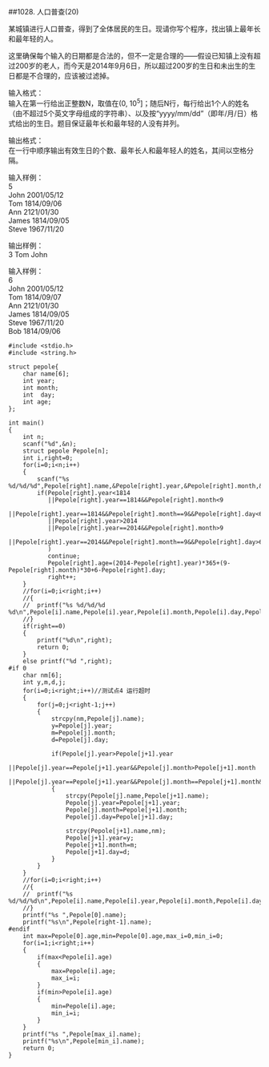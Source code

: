 ##1028. 人口普查(20)  

某城镇进行人口普查，得到了全体居民的生日。现请你写个程序，找出镇上最年长和最年轻的人。   

这里确保每个输入的日期都是合法的，但不一定是合理的——假设已知镇上没有超过200岁的老人，而今天是2014年9月6日，所以超过200岁的生日和未出生的生日都是不合理的，应该被过滤掉。   

输入格式：   
输入在第一行给出正整数N，取值在(0, 10<sup>5</sup>]；随后N行，每行给出1个人的姓名（由不超过5个英文字母组成的字符串）、以及按“yyyy/mm/dd”（即年/月/日）格式给出的生日。题目保证最年长和最年轻的人没有并列。  
 
输出格式：   
在一行中顺序输出有效生日的个数、最年长人和最年轻人的姓名，其间以空格分隔。   

输入样例：  
5  
John 2001/05/12  
Tom 1814/09/06  
Ann 2121/01/30  
James 1814/09/05  
Steve 1967/11/20  

输出样例：  
3 Tom John  

输入样例：  
6  
John 2001/05/12  
Tom 1814/09/07  
Ann 2121/01/30  
James 1814/09/05  
Steve 1967/11/20  
Bob 1814/09/06  

	#include <stdio.h>
	#include <string.h>
	
	struct pepole{
		char name[6];
		int year;
		int month;
		int  day;
		int age;
	};
	
	int main()
	{
		int n;
		scanf("%d",&n);
		struct pepole Pepole[n];
		int i,right=0;
		for(i=0;i<n;i++)
		{
			scanf("%s %d/%d/%d",Pepole[right].name,&Pepole[right].year,&Pepole[right].month,&Pepole[right].day);
			if(Pepole[right].year<1814
			   ||Pepole[right].year==1814&&Pepole[right].month<9
			   ||Pepole[right].year==1814&&Pepole[right].month==9&&Pepole[right].day<6
			   ||Pepole[right].year>2014
			   ||Pepole[right].year==2014&&Pepole[right].month>9
			   ||Pepole[right].year==2014&&Pepole[right].month==9&&Pepole[right].day>6
			   )
			   continue;
			   Pepole[right].age=(2014-Pepole[right].year)*365+(9-Pepole[right].month)*30+6-Pepole[right].day;
			   right++;
		}	
		//for(i=0;i<right;i++)
		//{
		//	printf("%s %d/%d/%d %d\n",Pepole[i].name,Pepole[i].year,Pepole[i].month,Pepole[i].day,Pepole[i].age);
		//}
		if(right==0)
		{
			printf("%d\n",right);
			return 0;
		}
		else printf("%d ",right);
	#if 0
		char nm[6];
		int y,m,d,j;
		for(i=0;i<right;i++)//测试点4 运行超时 
		{
			for(j=0;j<right-1;j++)
			{
				strcpy(nm,Pepole[j].name);
				y=Pepole[j].year;
				m=Pepole[j].month;
				d=Pepole[j].day;
				
				if(Pepole[j].year>Pepole[j+1].year
				   ||Pepole[j].year==Pepole[j+1].year&&Pepole[j].month>Pepole[j+1].month
				   ||Pepole[j].year==Pepole[j+1].year&&Pepole[j].month==Pepole[j+1].month&&Pepole[j].day>Pepole[j+1].day)
				{
					strcpy(Pepole[j].name,Pepole[j+1].name);
					Pepole[j].year=Pepole[j+1].year;
					Pepole[j].month=Pepole[j+1].month;
					Pepole[j].day=Pepole[j+1].day;
					
					strcpy(Pepole[j+1].name,nm);
					Pepole[j+1].year=y;
					Pepole[j+1].month=m;
					Pepole[j+1].day=d;
				}
			}
		}
		//for(i=0;i<right;i++)
		//{
		//	printf("%s %d/%d/%d\n",Pepole[i].name,Pepole[i].year,Pepole[i].month,Pepole[i].day);
		//}
		printf("%s ",Pepole[0].name);
		printf("%s\n",Pepole[right-1].name);
	#endif
		int max=Pepole[0].age,min=Pepole[0].age,max_i=0,min_i=0;
		for(i=1;i<right;i++)
		{
			if(max<Pepole[i].age)
			{
				max=Pepole[i].age;
				max_i=i;
			}
			if(min>Pepole[i].age)
			{
				min=Pepole[i].age;
				min_i=i;
			}
		}
		printf("%s ",Pepole[max_i].name);
		printf("%s\n",Pepole[min_i].name);	
		return 0;
	}